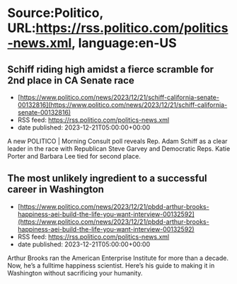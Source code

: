 # Source:Politico, URL:https://rss.politico.com/politics-news.xml, language:en-US

## Schiff riding high amidst a fierce scramble for 2nd place in CA Senate race
 - [https://www.politico.com/news/2023/12/21/schiff-california-senate-00132816](https://www.politico.com/news/2023/12/21/schiff-california-senate-00132816)
 - RSS feed: https://rss.politico.com/politics-news.xml
 - date published: 2023-12-21T05:00:00+00:00

A new POLITICO | Morning Consult poll reveals Rep. Adam Schiff as a clear leader in the race with Republican Steve Garvey and Democratic Reps. Katie Porter and Barbara Lee tied for second place.

## The most unlikely ingredient to a successful career in Washington
 - [https://www.politico.com/news/2023/12/21/pbdd-arthur-brooks-happiness-aei-build-the-life-you-want-interview-00132592](https://www.politico.com/news/2023/12/21/pbdd-arthur-brooks-happiness-aei-build-the-life-you-want-interview-00132592)
 - RSS feed: https://rss.politico.com/politics-news.xml
 - date published: 2023-12-21T05:00:00+00:00

Arthur Brooks ran the American Enterprise Institute for more than a decade. Now, he’s a fulltime happiness scientist. Here’s his guide to making it in Washington without sacrificing your humanity.

